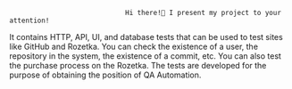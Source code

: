                                  Hi there!👋 I present my project to your attention! 
                                                    
It contains HTTP, API, UI, and database tests that can be used to test sites like GitHub and Rozetka. 
You can check the existence of a user, the repository in the system, the existence of a commit, etc. You can also test the purchase process on the Rozetka. 
The tests are developed for the purpose of obtaining the position of QA Automation.

